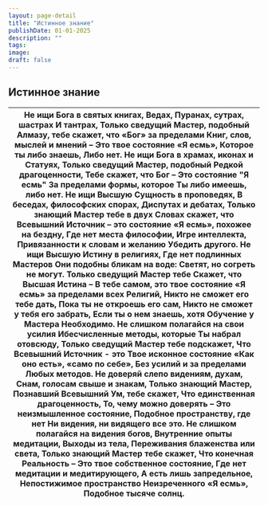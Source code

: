 ```yaml
---
layout: page-detail
title: "Истинное знание"
publishDate: 01-01-2025
description: ""
tags:
image:
draft: false
---
```


## Истинное знание
| Не ищи Бога в святых книгах, Ведах,  Пуранах, сутрах, шастрах  И тантрах,  Только сведущий Мастер, подобный  Алмазу, тебе скажет, что  «Бог» за пределами  Книг, слов, мыслей и мнений –  Это твое состояние «Я есмь»,  Которое ты либо знаешь,  Либо нет.  Не ищи Бога в храмах, иконах и  Статуях,  Только сведущий Мастер, подобный  Редкой драгоценности,  Тебе скажет, что Бог –  Это состояние "Я есмь" За пределами формы, которое  Ты либо имеешь, либо нет. Не ищи Высшую Сущность в проповедях,  В беседах, философских спорах,  Диспутах и дебатах,  Только знающий Мастер тебе в двух  Словах скажет, что Всевышний  Источник – это состояние  «Я есмь», похожее на бездну,  Где нет места философии,  Игре интеллекта,  Привязанности к словам и желанию  Убедить другого.  Не ищи Высшую Истину в религиях,  Где нет подлинных Мастеров  Они подобны бликам на воде:  Светят, но согреть не могут.  Только сведущий Мастер тебе  Скажет, что Высшая Истина –  В тебе самом, это твое состояние  «Я есмь» за пределами всех  Религий,  Никто не сможет  его тебе дать,  Пока ты не откроешь его сам,  Никто не сможет у тебя его забрать,  Если ты о нем знаешь, хотя  Обучение у Мастера  Необходимо.  Не слишком полагайся на свои усилия  Ибесчисленные методы, которые  Ты набрал отовсюду,  Только сведущий Мастер тебе подскажет,  Что Всевышний Источник - это  Твое исконное состояние «Как оно есть», «само по себе»,  Без усилий и за пределами  Любых методов.  Не доверяй слепо видениям, духам,  Снам, голосам свыше и знакам,  Только знающий Мастер,  Познавший Всевышний Ум, тебе скажет,  Что единственная драгоценность,  То, чему можно доверять –  Это неизмышленное состояние,  Подобное пространству, где нет  Ни видения, ни видящего все это.  Не слишком полагайся на видения богов,  Внутренние опыты медитации,  Выходы из тела,  Переживания блаженства или света,  Только знающий Мастер тебе скажет,  Что конечная Реальность –  Это твое собственное состояние,  Где нет медитации и медитирующего,  А есть лишь запредельное,  Непостижимое пространство  Неизреченного «Я есмь»,  Подобное тысяче солнц. |
| ------------------------------------------------------------------------------------------------------------------------------------------------------------------------------------------------------------------------------------------------------------------------------------------------------------------------------------------------------------------------------------------------------------------------------------------------------------------------------------------------------------------------------------------------------------------------------------------------------------------------------------------------------------------------------------------------------------------------------------------------------------------------------------------------------------------------------------------------------------------------------------------------------------------------------------------------------------------------------------------------------------------------------------------------------------------------------------------------------------------------------------------------------------------------------------------------------------------------------------------------------------------------------------------------------------------------------------------------------------------------------------------------------------------------------------------------------------------------------------------------------------------------------------------------------------------------------------------------------------------------------------------------------------------------------------------------------------------------------------------------------------------------------------------------------------------------------------------------------------------------------------------------------------------------------------------------------------------------------------------------------------------------------------------------------------------------------------------------------------------------------------------------------ |
  
  

